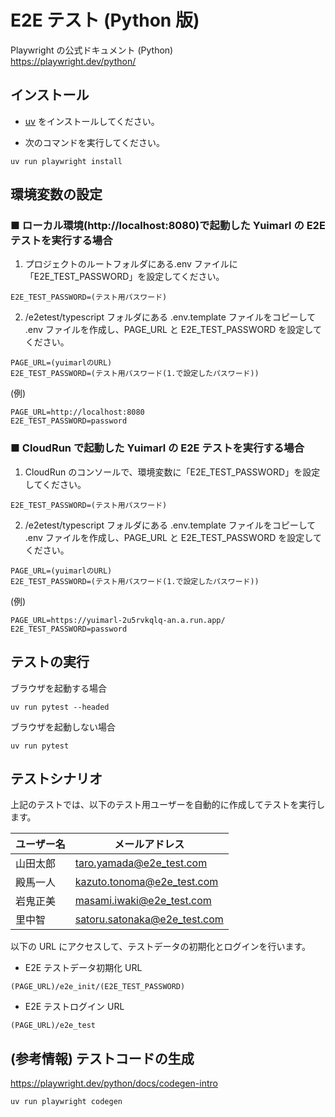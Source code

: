 # E2E テスト (Python 版)

Playwright の公式ドキュメント (Python)  
https://playwright.dev/python/

## インストール

- [uv](https://docs.astral.sh/uv/) をインストールしてください。

- 次のコマンドを実行してください。

```
uv run playwright install
```

## 環境変数の設定

### ■ ローカル環境(http://localhost:8080)で起動した Yuimarl の E2E テストを実行する場合

1. プロジェクトのルートフォルダにある.env ファイルに「E2E_TEST_PASSWORD」を設定してください。

```
E2E_TEST_PASSWORD=(テスト用パスワード)
```

2. /e2etest/typescript フォルダにある .env.template ファイルをコピーして .env ファイルを作成し、PAGE_URL と E2E_TEST_PASSWORD を設定してください。

```
PAGE_URL=(yuimarlのURL)
E2E_TEST_PASSWORD=(テスト用パスワード(1.で設定したパスワード))
```

(例)

```
PAGE_URL=http://localhost:8080
E2E_TEST_PASSWORD=password
```

### ■ CloudRun で起動した Yuimarl の E2E テストを実行する場合

1. CloudRun のコンソールで、環境変数に「E2E_TEST_PASSWORD」を設定してください。

```
E2E_TEST_PASSWORD=(テスト用パスワード)
```

2. /e2etest/typescript フォルダにある .env.template ファイルをコピーして .env ファイルを作成し、PAGE_URL と E2E_TEST_PASSWORD を設定してください。

```
PAGE_URL=(yuimarlのURL)
E2E_TEST_PASSWORD=(テスト用パスワード(1.で設定したパスワード))
```

(例)

```
PAGE_URL=https://yuimarl-2u5rvkqlq-an.a.run.app/
E2E_TEST_PASSWORD=password
```

## テストの実行

ブラウザを起動する場合

```
uv run pytest --headed
```

ブラウザを起動しない場合

```
uv run pytest
```

## テストシナリオ

上記のテストでは、以下のテスト用ユーザーを自動的に作成してテストを実行します。

| ユーザー名 | メールアドレス               |
| ---------- | ---------------------------- |
| 山田太郎   | taro.yamada@e2e_test.com     |
| 殿馬一人   | kazuto.tonoma@e2e_test.com   |
| 岩鬼正美   | masami.iwaki@e2e_test.com    |
| 里中智     | satoru.satonaka@e2e_test.com |

以下の URL にアクセスして、テストデータの初期化とログインを行います。

- E2E テストデータ初期化 URL

```
(PAGE_URL)/e2e_init/(E2E_TEST_PASSWORD)
```

- E2E テストログイン URL

```
(PAGE_URL)/e2e_test
```

## (参考情報) テストコードの生成

https://playwright.dev/python/docs/codegen-intro

```
uv run playwright codegen
```
